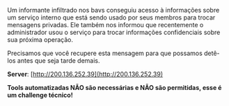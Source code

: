 
Um informante infiltrado nos bavs conseguiu acesso à informações sobre um serviço interno que está sendo usado por seus membros para trocar mensagens privadas. Ele também nos informou que recentemente o administrador usou o serviço para trocar informações confidenciais sobre sua próxima operação.

Precisamos que você recupere esta mensagem para que possamos detê-los antes que seja tarde demais.

**Server**: [http://200.136.252.39](http://200.136.252.39)

**Tools automatizadas NÃO são necessárias e NÃO são permitidas, esse é um challenge técnico!**
